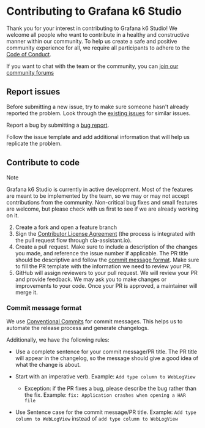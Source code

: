 # Contributing to Grafana k6 Studio

Thank you for your interest in contributing to Grafana k6 Studio! We welcome all people who want to contribute in a healthy and constructive manner within our community. To help us create a safe and positive community experience for all, we require all participants to adhere to the [Code of Conduct](.github/CODE_OF_CONDUCT.md).

If you want to chat with the team or the community, you can [join our community forums](https://community.grafana.com/c/grafana-k6/k6-studio/)

## Report issues

Before submitting a new issue, try to make sure someone hasn't already reported the problem. Look through the [existing issues](https://github.com/grafana/k6-studio/issues) for similar issues.

Report a bug by submitting a [bug report](https://github.com/grafana/k6-studio/issues/new?template=bug.yaml).

Follow the issue template and add additional information that will help us replicate the problem.

## Contribute to code

> [!NOTE]
>
> Grafana k6 Studio is currently in active development. Most of the features are meant to be implemented by the team, so we may or may not accept contributions from the community.
> Non-critical bug fixes and small features are welcome, but please check with us first to see if we are already working on it.

2. Create a fork and open a feature branch
3. Sign the [Contributor License Agreement](https://cla-assistant.io/grafana/k6-studio) (the process is integrated with the pull request flow through cla-assistant.io).
4. Create a pull request. Make sure to include a description of the changes you made, and reference the issue number if applicable. The PR title should be descriptive and follow the [commit message format](#commit-message-format). Make sure to fill the PR template with the information we need to review your PR.
5. GitHub will assign reviewers to your pull request. We will review your PR and provide feedback. We may ask you to make changes or improvements to your code. Once your PR is approved, a maintainer will merge it.

### Commit message format

We use [Conventional Commits](https://www.conventionalcommits.org/en/v1.0.0/) for commit messages. This helps us to automate the release process and generate changelogs.

Additionally, we have the following rules:

- Use a complete sentence for your commit message/PR title. The PR title will appear in the changelog, so the message should give a good idea of what the change is about.
- Start with an imperative verb. Example: `Add type column to WebLogView`

  - Exception: if the PR fixes a bug, please describe the bug rather than the fix. Example: `fix: Application crashes when opening a HAR file`

- Use Sentence case for the commit message/PR title. Example: `Add type column to WebLogView` instead of `add type column to WebLogView`
